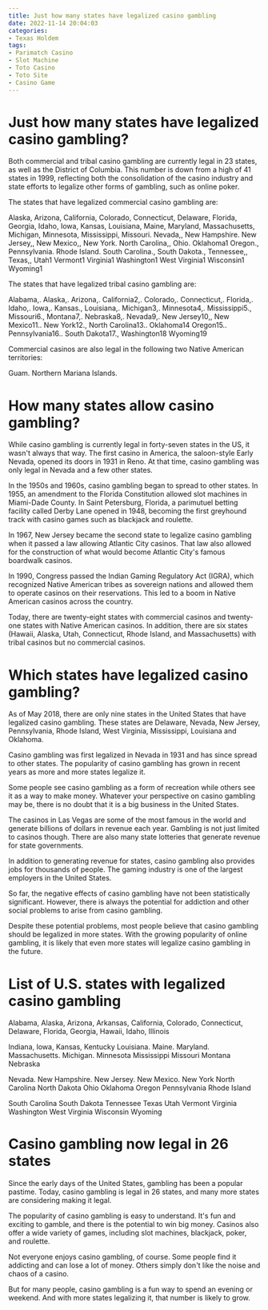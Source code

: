 ```yaml
---
title: Just how many states have legalized casino gambling
date: 2022-11-14 20:04:03
categories:
- Texas Holdem
tags:
- Parimatch Casino
- Slot Machine
- Toto Casino
- Toto Site
- Casino Game
---
```



#  Just how many states have legalized casino gambling?

Both commercial and tribal casino gambling are currently legal in 23 states, as well as the District of Columbia. This number is down from a high of 41 states in 1999, reflecting both the consolidation of the casino industry and state efforts to legalize other forms of gambling, such as online poker.

The states that have legalized commercial casino gambling are:

Alaska, Arizona, California, Colorado, Connecticut, Delaware, Florida, Georgia, Idaho, Iowa, Kansas, Louisiana, Maine, Maryland, Massachusetts, Michigan, Minnesota, Mississippi, Missouri. Nevada,, New Hampshire. New Jersey,, New Mexico,, New York. North Carolina,, Ohio. Oklahoma1 Oregon., Pennsylvania. Rhode Island. South Carolina., South Dakota., Tennessee,, Texas,, Utah1 Vermont1 Virginia1 Washington1 West Virginia1 Wisconsin1 Wyoming1

The states that have legalized tribal casino gambling are:

Alabama,. Alaska,. Arizona,. California2,. Colorado,. Connecticut,. Florida,. Idaho,. Iowa,. Kansas., Louisiana,. Michigan3,. Minnesota4,. Mississippi5., Missouri6., Montana7,. Nebraska8,. Nevada9,. New Jersey10,, New Mexico11.. New York12., North Carolina13.. Oklahoma14 Oregon15.. Pennsylvania16.. South Dakota17., Washington18 Wyoming19

Commercial casinos are also legal in the following two Native American territories:

Guam. Northern Mariana Islands.

#  How many states allow casino gambling?

While casino gambling is currently legal in forty-seven states in the US, it wasn't always that way. The first casino in America, the saloon-style Early Nevada, opened its doors in 1931 in Reno. At that time, casino gambling was only legal in Nevada and a few other states.

In the 1950s and 1960s, casino gambling began to spread to other states. In 1955, an amendment to the Florida Constitution allowed slot machines in Miami-Dade County. In Saint Petersburg, Florida, a parimutuel betting facility called Derby Lane opened in 1948, becoming the first greyhound track with casino games such as blackjack and roulette.

In 1967, New Jersey became the second state to legalize casino gambling when it passed a law allowing Atlantic City casinos. That law also allowed for the construction of what would become Atlantic City's famous boardwalk casinos.

In 1990, Congress passed the Indian Gaming Regulatory Act (IGRA), which recognized Native American tribes as sovereign nations and allowed them to operate casinos on their reservations. This led to a boom in Native American casinos across the country.

Today, there are twenty-eight states with commercial casinos and twenty-one states with Native American casinos. In addition, there are six states (Hawaii, Alaska, Utah, Connecticut, Rhode Island, and Massachusetts) with tribal casinos but no commercial casinos.

#  Which states have legalized casino gambling?

As of May 2018, there are only nine states in the United States that have legalized casino gambling. These states are Delaware, Nevada, New Jersey, Pennsylvania, Rhode Island, West Virginia, Mississippi, Louisiana and Oklahoma.

Casino gambling was first legalized in Nevada in 1931 and has since spread to other states. The popularity of casino gambling has grown in recent years as more and more states legalize it.

Some people see casino gambling as a form of recreation while others see it as a way to make money. Whatever your perspective on casino gambling may be, there is no doubt that it is a big business in the United States.

The casinos in Las Vegas are some of the most famous in the world and generate billions of dollars in revenue each year. Gambling is not just limited to casinos though. There are also many state lotteries that generate revenue for state governments.

In addition to generating revenue for states, casino gambling also provides jobs for thousands of people. The gaming industry is one of the largest employers in the United States.

So far, the negative effects of casino gambling have not been statistically significant. However, there is always the potential for addiction and other social problems to arise from casino gambling.

Despite these potential problems, most people believe that casino gambling should be legalized in more states. With the growing popularity of online gambling, it is likely that even more states will legalize casino gambling in the future.

#  List of U.S. states with legalized casino gambling

Alabama, Alaska, Arizona, Arkansas, California, Colorado, Connecticut, Delaware, Florida, Georgia, Hawaii, Idaho, Illinois

Indiana, Iowa, Kansas, Kentucky Louisiana. Maine. Maryland. Massachusetts. Michigan. Minnesota Mississippi Missouri Montana Nebraska

Nevada. New Hampshire. New Jersey. New Mexico. New York North Carolina North Dakota Ohio Oklahoma Oregon Pennsylvania Rhode Island

South Carolina South Dakota Tennessee Texas Utah Vermont Virginia Washington West Virginia Wisconsin Wyoming

#  Casino gambling now legal in 26 states

Since the early days of the United States, gambling has been a popular pastime. Today, casino gambling is legal in 26 states, and many more states are considering making it legal.

The popularity of casino gambling is easy to understand. It's fun and exciting to gamble, and there is the potential to win big money. Casinos also offer a wide variety of games, including slot machines, blackjack, poker, and roulette.

Not everyone enjoys casino gambling, of course. Some people find it addicting and can lose a lot of money. Others simply don't like the noise and chaos of a casino.

But for many people, casino gambling is a fun way to spend an evening or weekend. And with more states legalizing it, that number is likely to grow.